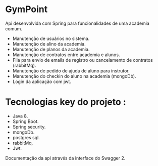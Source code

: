 # GymPoint

Api desenvolvida com Spring para funcionalidades de uma academia comum.

- Manutenção de usuários no sistema.
- Manutenção de alino da academia.
- Manutenção de planos da academia.
- Manutenção de contratos entre academia e alunos.
- Fila para envio de emails de registro ou cancelamento de contratos (rabbitMq).
- Manutenção de pedido de ajuda de aluno para instrutor.
- Manutenção do checkin do aluno na academia (mongoDb).
- Login da aplicação com jwt.


# Tecnologias key do projeto :
- Java 8.
- Spring Boot.
- Spring security.
- mongoDb.
- postgres sql.
- rabbitMq.
- Jwt.


Documentação da api através da interface do Swagger 2.
